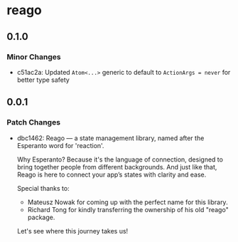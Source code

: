 # reago

## 0.1.0

### Minor Changes

- c51ac2a: Updated `Atom<...>` generic to default to `ActionArgs = never` for better type safety

## 0.0.1

### Patch Changes

- dbc1462: Reago — a state management library, named after the Esperanto word for 'reaction'.

  Why Esperanto? Because it's the language of connection, designed to bring together people
  from different backgrounds. And just like that, Reago is here to connect your app’s states
  with clarity and ease.

  Special thanks to:

  - Mateusz Nowak for coming up with the perfect name for this library.
  - Richard Tong for kindly transferring the ownership of his old "reago" package.

  Let's see where this journey takes us!
